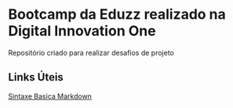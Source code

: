 # Bootcamp da Eduzz realizado na Digital Innovation One
Repositório criado para realizar desafios de projeto

## Links Úteis
[Sintaxe Basica Markdown](https://www.markdownguide.org/basic-syntax/)


